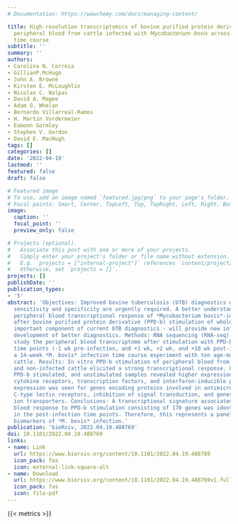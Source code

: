```yaml
---
# Documentation: https://wowchemy.com/docs/managing-content/

title: High-resolution transcriptomics of bovine purified protein derivative-stimulated
  peripheral blood from cattle infected with 𝘔𝘺𝘤𝘰𝘣𝘢𝘤𝘵𝘦𝘳𝘪𝘶𝘮 𝘣𝘰𝘷𝘪𝘴 across an experimental
  time course
subtitle: ''
summary: ''
authors:
- Carolina N. Correia
- GillianP.McHugo
- John A. Browne
- Kirsten E. McLoughlin
- Nicolas C. Nalpas
- David A. Magee
- Adam O. Whelan
- Bernardo Villarreal-Ramos
- H. Martin Vordermeier
- Eamonn Gormley
- Stephen V. Gordon
- David E. MacHugh
tags: []
categories: []
date: '2022-04-19'
lastmod: ''
featured: false
draft: false

# Featured image
# To use, add an image named `featured.jpg/png` to your page's folder.
# Focal points: Smart, Center, TopLeft, Top, TopRight, Left, Right, BottomLeft, Bottom, BottomRight.
image:
  caption: ''
  focal_point: ''
  preview_only: false

# Projects (optional).
#   Associate this post with one or more of your projects.
#   Simply enter your project's folder or file name without extension.
#   E.g. `projects = ["internal-project"]` references `content/project/deep-learning/index.md`.
#   Otherwise, set `projects = []`.
projects: []
publishDate: ''
publication_types:
- '5'
abstract: 'Objectives: Improved bovine tuberculosis (bTB) diagnostics with higher
  sensitivity and specificity are urgently required. A better understanding of the
  peripheral blood transcriptional response of *Mycobacterium bovis*-infected animals
  after bovine purified protein derivative (PPD-b) stimulation of whole blood - an
  important component of current bTB diagnostics - will provide new information for
  development of better diagnostics. Methods: RNA sequencing (RNA-seq) was used to
  study the peripheral blood transcriptome after stimulation with PPD-b across four
  time points (-1 wk pre-infection, and +1 wk, +2 wk, and +10 wk post-infection) from
  a 14-week *M. bovis* infection time course experiment with ten age-matched Holstein-Friesian
  cattle. Results: In vitro PPD-b stimulation of peripheral blood from *M. bovis*-infected
  and non-infected cattle elicited a strong transcriptional response. Comparison of
  PPD-b stimulated, and unstimulated samples revealed higher expression of genes encoding
  cytokine receptors, transcription factors, and interferon-inducible proteins. Lower
  expression was seen for genes encoding proteins involved in antimicrobial activity,
  C-type lectin receptors, inhibition of signal transduction, and genes encoding metal
  ion transporters. Conclusions: A transcriptional signature associated with the peripheral
  blood response to PPD-b stimulation consisting of 170 genes was identified exclusively
  in the post-infection time points. Therefore, this represents a panel of potential
  biomarkers of *M. bovis* infection.'
publication: 'bioRxiv, 2022.04.19.488769'
doi: 10.1101/2022.04.19.488769
links:
- name: Link
  url: https://www.biorxiv.org/content/10.1101/2022.04.19.488769
  icon_pack: fas
  icon: external-link-square-alt
- name: Download
  url: https://www.biorxiv.org/content/10.1101/2022.04.19.488769v1.full.pdf
  icon_pack: fas
  icon: file-pdf
---
```

{{< metrics >}}